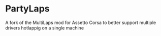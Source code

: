 # PartyLaps
A fork of the MultiLaps mod for Assetto Corsa to better support multiple drivers hotlappig on a single machine
